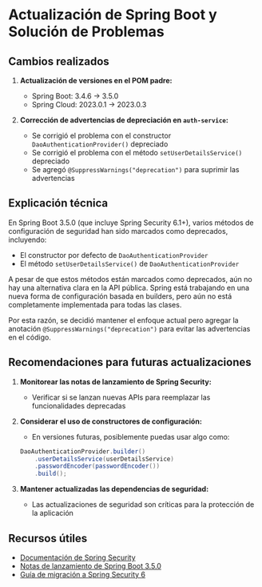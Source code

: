 # Actualización de Spring Boot y Solución de Problemas

## Cambios realizados

1. **Actualización de versiones en el POM padre:**
   - Spring Boot: 3.4.6 -> 3.5.0
   - Spring Cloud: 2023.0.1 -> 2023.0.3

2. **Corrección de advertencias de depreciación en `auth-service`:**
   - Se corrigió el problema con el constructor `DaoAuthenticationProvider()` depreciado
   - Se corrigió el problema con el método `setUserDetailsService()` depreciado
   - Se agregó `@SuppressWarnings("deprecation")` para suprimir las advertencias

## Explicación técnica

En Spring Boot 3.5.0 (que incluye Spring Security 6.1+), varios métodos de configuración de seguridad han sido marcados como deprecados, incluyendo:

- El constructor por defecto de `DaoAuthenticationProvider`
- El método `setUserDetailsService()` de `DaoAuthenticationProvider`

A pesar de que estos métodos están marcados como deprecados, aún no hay una alternativa clara en la API pública. Spring está trabajando en una nueva forma de configuración basada en builders, pero aún no está completamente implementada para todas las clases.

Por esta razón, se decidió mantener el enfoque actual pero agregar la anotación `@SuppressWarnings("deprecation")` para evitar las advertencias en el código.

## Recomendaciones para futuras actualizaciones

1. **Monitorear las notas de lanzamiento de Spring Security:**
   - Verificar si se lanzan nuevas APIs para reemplazar las funcionalidades deprecadas

2. **Considerar el uso de constructores de configuración:**
   - En versiones futuras, posiblemente puedas usar algo como:
   ```java
   DaoAuthenticationProvider.builder()
       .userDetailsService(userDetailsService)
       .passwordEncoder(passwordEncoder())
       .build();
   ```

3. **Mantener actualizadas las dependencias de seguridad:**
   - Las actualizaciones de seguridad son críticas para la protección de la aplicación

## Recursos útiles

- [Documentación de Spring Security](https://docs.spring.io/spring-security/reference/index.html)
- [Notas de lanzamiento de Spring Boot 3.5.0](https://github.com/spring-projects/spring-boot/wiki/Spring-Boot-3.5.0-M1-Release-Notes)
- [Guía de migración a Spring Security 6](https://docs.spring.io/spring-security/reference/migration-7/configuration.html)
